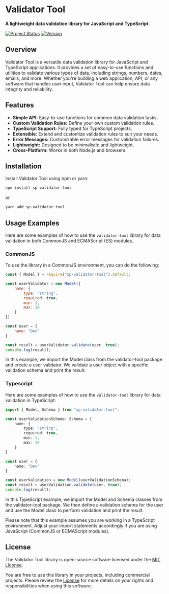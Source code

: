 # Validator Tool

**A lightweight data validation library for JavaScript and TypeScript.**

[![Project Status](https://img.shields.io/badge/status-under%20development-brightgreen)](https://github.com/SrPatoS/Validator-tool)
[![Version](https://img.shields.io/badge/version-1.0.6-blue)](https://github.com/SrPatoS/Validator-tool/releases)

## Overview

Validator Tool is a versatile data validation library for JavaScript and TypeScript applications. It provides a set of easy-to-use functions and utilities to validate various types of data, including strings, numbers, dates, emails, and more. Whether you're building a web application, API, or any software that handles user input, Validator Tool can help ensure data integrity and reliability.

## Features

- **Simple API:** Easy-to-use functions for common data validation tasks.
- **Custom Validation Rules:** Define your own custom validation rules.
- **TypeScript Support:** Fully typed for TypeScript projects.
- **Extensible:** Extend and customize validation rules to suit your needs.
- **Error Messages:** Customizable error messages for validation failures.
- **Lightweight:** Designed to be minimalistic and lightweight.
- **Cross-Platform:** Works in both Node.js and browsers.

## Installation

Install Validator Tool using npm or yarn:

```bash
npm install sp-validator-tool
```
or

```bash
yarn add sp-validator-tool
```

## Usage Examples

Here are some examples of how to use the `validator-tool` library for data validation in both CommonJS and ECMAScript (ES) modules.

### CommonJS

To use the library in a CommonJS environment, you can do the following:

```javascript
const { Model } = require("sp-validator-tool").default;

const userValidator = new Model({
    name: {
        type: "string",
        required: true,
        min: 1,
        max: 10
    }
})

const user = {
    name: "Dev"
}

const result = userValidator.validate(user, true);
console.log(result);
```

In this example, we import the Model class from the validator-tool package and create a user validator. We validate a user object with a specific validation schema and print the result.

### Typescript

Here are some examples of how to use the `validator-tool` library for data validation in TypeScript:

```typescript
import { Model, Schema } from "sp-validator-tool";

const userValidationSchema: Schema = {
    name: {
        type: "string",
        required: true,
        min: 1,
        max: 10
    }
}

const user = {
    name: "Dev"
}

const userValidation = new Model(userValidationSchema);
const result = userValidation.validate(user, true);
console.log(result);

```
In this TypeScript example, we import the Model and Schema classes from the validator-tool package. We then define a validation schema for the user and use the Model class to perform validation and print the result.

Please note that this example assumes you are working in a TypeScript environment. Adjust your import statements accordingly if you are using JavaScript (CommonJS or ECMAScript modules).

## License

The Validator Tool library is open-source software licensed under the [MIT License](https://opensource.org/licenses/MIT).

You are free to use this library in your projects, including commercial projects. Please review the [License](https://opensource.org/licenses/MIT) for more details on your rights and responsibilities when using this software.

